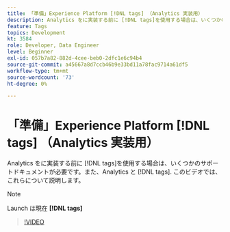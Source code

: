 ```yaml
---
title: 「準備」Experience Platform [!DNL tags] （Analytics 実装用）
description: Analytics をに実装する前に [!DNL tags]を使用する場合は、いくつかのサポートドキュメントが必要です。また、Analytics と [!DNL tags]. このビデオでは、これらについて説明します。
feature: Tags
topics: Development
kt: 3584
role: Developer, Data Engineer
level: Beginner
exl-id: 057b7a82-882d-4cee-beb0-2dfc1e6c94b4
source-git-commit: a45667a8d7ccb46b9e33bd11a78fac9714a61df5
workflow-type: tm+mt
source-wordcount: '73'
ht-degree: 0%

---
```


# 「準備」Experience Platform [!DNL tags] （Analytics 実装用）

Analytics をに実装する前に [!DNL tags]を使用する場合は、いくつかのサポートドキュメントが必要です。また、Analytics と [!DNL tags]. このビデオでは、これらについて説明します。

>[!NOTE]
>
> Launch は現在 **[!DNL tags]**

>[!VIDEO](https://video.tv.adobe.com/v/28752/?quality=12&learn=on)
